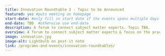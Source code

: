 ```yaml
---
title: Innovation Roundtable 3 - Topic to be Announced
featured: yes #puts meeting on homepage
start-date: #only fill in start date if the events spans multiple days
end-date: TBD  #otherwise use end-date
description: A forum to connect subject matter experts. Topic TBA.
overview: A forum to connect subject matter experts & focus on the practical applications of innovative technologies in the Federal Government. Held at GSA from 1-3pm and limited to 20 RSVPs.
image: innovation.jpg
image-alt: Lightbulb on post-it note
link: /programs-and-events/innovation-roundtables/
---
```

